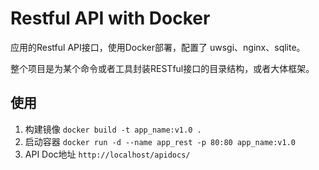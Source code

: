 # Restful API with Docker

应用的Restful API接口，使用Docker部署，配置了 uwsgi、nginx、sqlite。

整个项目是为某个命令或者工具封装RESTful接口的目录结构，或者大体框架。



## 使用

1. 构建镜像 `docker build -t app_name:v1.0 .`
2. 启动容器 `docker run -d --name app_rest -p 80:80 app_name:v1.0`
3. API Doc地址 `http://localhost/apidocs/`

